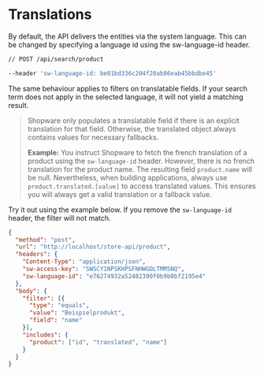 # Translations

By default, the API delivers the entities via the system language. This can be changed by specifying a language id using the sw-language-id header.

```bash
// POST /api/search/product

--header 'sw-language-id: be01bd336c204f20ab86eab45bbdbe45'
```

The same behaviour applies to filters on translatable fields. If your search term does not apply in the selected language, it will not yield a matching result.

> Shopware only populates a translatable field if there is an explicit translation for that field. Otherwise, the translated object always contains values for necessary fallbacks.
>
>   **Example:** You instruct Shopware to fetch the french translation of a product using the `sw-language-id` header. However, there is no french translation for the product name. The resulting field `product.name` will be null. Nevertheless, when building applications, always use `product.translated.[value]` to access translated values. This ensures you will always get a valid translation or a fallback value.

Try it out using the example below. If you remove the `sw-language-id` header, the filter will not match.

```json http
{
  "method": "post",
  "url": "http://localhost/store-api/product",
  "headers": {
    "Content-Type": "application/json",
    "sw-access-key": "SWSCY1NPSKHPSFNHWGDLTMM5NQ",
    "sw-language-id": "e76274932a52482390f0b9b0bf2195e4"
  },
  "body": {
    "filter": [{
      "type": "equals",
      "value": "Beispielprodukt",
      "field": "name"
    }],
    "includes": {
      "product": ["id", "translated", "name"]
    }
  }
}
```
